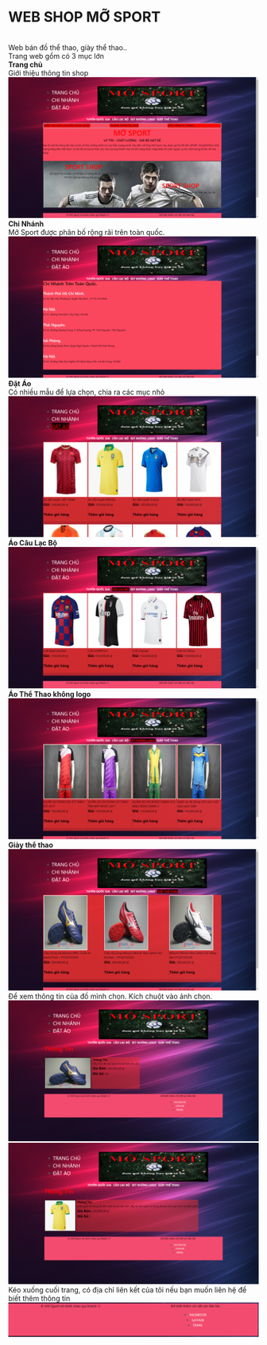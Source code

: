 <h1> WEB SHOP MỠ SPORT</h1><br/>
<a>Web bán đồ thể thao, giày thể thao..<br/>
Trang web gồm có 3 mục lớn<br/>
 <strong>Trang chủ </strong><br/>
 Giới thiệu thông tin shop<br/>
<img src="https://raw.githubusercontent.com/thachlongfv114/WEBTHUONGMAI/master/anh/trangchu.PNG"/><br/>
<strong>Chi Nhánh </strong><br/>
 Mỡ Sport được phân bố rộng rãi trên toàn quốc.<br/>
<img src="https://raw.githubusercontent.com/thachlongfv114/WEBTHUONGMAI/master/anh/chinhanh.PNG"><br/>
<strong>Đặt Áo </strong><br/>
 Có nhiều mẫu để lựa chọn, chia ra các mục nhỏ <br/>
<img src="https://raw.githubusercontent.com/thachlongfv114/WEBTHUONGMAI/thach1/anh/datao.PNG"><br/>
<strong>Áo Câu Lạc Bộ </strong><br/>
<img src="https://raw.githubusercontent.com/thachlongfv114/WEBTHUONGMAI/master/clb.PNG"><br/>
<strong>Áo Thể Thao không logo </strong><br/>
<img src="https://raw.githubusercontent.com/thachlongfv114/WEBTHUONGMAI/master/anh/kologo.PNG"><br/>
<strong>Giày thể thao</strong><br/>
<img src="https://raw.githubusercontent.com/thachlongfv114/WEBTHUONGMAI/master/anh/giay.PNG"> <br/>
Để xem thông tin của đồ mình chọn. Kích chuột vào ảnh chọn.<br/>
<img src="https://raw.githubusercontent.com/thachlongfv114/WEBTHUONGMAI/master/anh/tt1.PNG"><br/>
<img src="https://raw.githubusercontent.com/thachlongfv114/WEBTHUONGMAI/master/anh/tt2.PNG"><br/>
 Kéo xuống cuối trang, có địa chỉ liên kết của tôi nếu bạn muốn liên hệ để biết thêm thông tin <br/>
  <img src="https://raw.githubusercontent.com/thachlongfv114/WEBTHUONGMAI/master/anh/lienhe.PNG"><br/>
</a>

